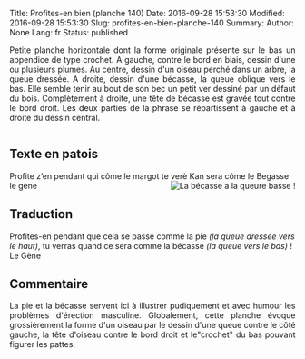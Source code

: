 Title: Profites-en bien (planche 140)
Date: 2016-09-28 15:53:30
Modified: 2016-09-28 15:53:30
Slug: profites-en-bien-planche-140
Summary: 
Author: None
Lang: fr
Status: published

<p style="text-align:justify;">Petite planche horizontale dont la forme originale présente sur le bas un appendice de type crochet. A gauche, contre le bord en biais, dessin d'une ou plusieurs plumes. Au centre, dessin d'un oiseau perché dans un arbre, la queue dressée. A droite, dessin d'une bécasse, la queue oblique vers le bas. Elle semble tenir au bout de son bec un petit ver dessiné par un défaut du bois. Complètement à droite, une tête de bécasse est gravée tout contre le bord droit. Les deux parties de la phrase se répartissent à gauche et à droite du dessin central.</p>
<img style="float: center;" alt="" src="{static}/images/planche_140.png">

## Texte en patois
 Profite z’en pendant qui côme le margot    te verè Kan sera côme le Begasse         
    le gène<img style="float: right;" alt="La bécasse a la queure basse !" src="{static}/images/planche_140_detail_gauche.png">

## Traduction
Profites-en pendant que cela se passe comme la pie *(la queue dressée vers le haut)*, tu verras quand ce sera comme la bécasse *(la queue vers le bas)* !			
Le Gène

## Commentaire
<p style="text-align:justify;">La pie et la bécasse servent ici à illustrer pudiquement et avec humour les problèmes d'érection masculine.
Globalement, cette planche évoque grossièrement la forme d'un oiseau par le dessin d'une queue contre le côté gauche, la tête d'oiseau contre le bord droit et le"crochet" du bas pouvant figurer les pattes.</p>
